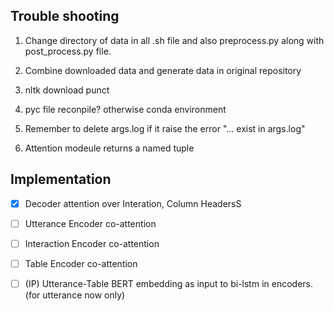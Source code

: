## Trouble shooting

1. Change directory of data in all .sh file and also preprocess.py along with post_process.py file.

2. Combine downloaded data and generate data in original repository

3. nltk download punct

4. pyc file reconpile? otherwise conda environment

5. Remember to delete args.log if it raise the error "... exist in args.log"

6. Attention modeule returns a named tuple



## Implementation

- [x] Decoder attention over Interation, Column HeadersS 

- [ ] Utterance Encoder co-attention

- [ ] Interaction Encoder co-attention

- [ ] Table Encoder co-attention

- [ ] (IP) Utterance-Table BERT embedding as input to bi-lstm in encoders. (for utterance now only)



